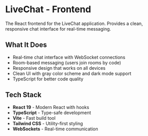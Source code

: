 # LiveChat - Frontend

The React frontend for the LiveChat application. Provides a clean, responsive
chat interface for real-time messaging.

## What It Does

- Real-time chat interface with WebSocket connections
- Room-based messaging (users join rooms by code)
- Responsive design that works on all devices
- Clean UI with gray color scheme and dark mode support
- TypeScript for better code quality

## Tech Stack

- **React 19** - Modern React with hooks
- **TypeScript** - Type-safe development
- **Vite** - Fast build tool
- **Tailwind CSS** - Utility-first styling
- **WebSockets** - Real-time communication
